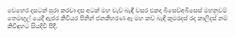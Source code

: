 වෙහෙර දසටක් පුරා කරවා දස අටක් මහ වැව් බැඳී
වසර එකදා බිසෙව්අබිසෙස් මහනුවම් තෙමඟුල් යෙදී
ඇජර කිවියර පිනින් ජනකීහරණ ඈ මහ කව් බැඳි
කුමරදස් රද කාලිදස් නම් කිවිඳුහට සියදිවි පිදී.
